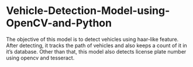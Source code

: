 # Vehicle-Detection-Model-using-OpenCV-and-Python
The objective of this model is to detect vehicles using haar-like feature. After detecting, it tracks the path of vehicles and also keeps a count of it in it’s database. Other than that, this model also detects license plate number using opencv and tesseract.  
